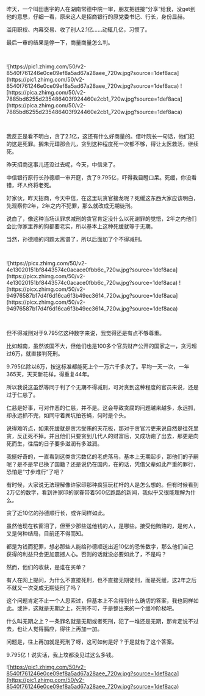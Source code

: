 <p data-pid="9sHCw-VL">昨天，一个叫田惠宇的人在湖南常德中院一审，朋友把链接“分享”给我，没get到他的意思，仔细一看，原来这人是招商银行的原党委书记、行长，身份显赫。</p><p data-pid="W8I8OqCC">滥用职权、内幕交易、收了别人2.1亿……动辄几亿，习惯了。</p><p data-pid="u9TRtOUi">最后一审的结果是停一下，商量商量怎么判。</p><p class="ztext-empty-paragraph"><br/></p>![https://pic1.zhimg.com/50/v2-8540f761246e0ce09ef8a5ad67a28aee_720w.jpg?source=1def8aca](https://pic1.zhimg.com/50/v2-8540f761246e0ce09ef8a5ad67a28aee_720w.jpg?source=1def8aca) ![https://pica.zhimg.com/50/v2-7885bd6255d235486403f924460e2cb1_720w.jpg?source=1def8aca](https://pica.zhimg.com/50/v2-7885bd6255d235486403f924460e2cb1_720w.jpg?source=1def8aca) <p class="ztext-empty-paragraph"><br/></p><p data-pid="WNoo37ZV">我反正是看不明白，贪了2.1亿，这还有什么好商量的。借叶院长一句话，他们犯的这是死罪。搁朱元璋那会儿，贪到这种程度死一次都不够，得让太医救活，继续死。</p><p data-pid="zh7C1hZV">昨天招商这事儿还没过去呢，今天，中信来了。</p><p data-pid="AZL8hoWh">中信银行原行长孙德顺一审开庭，贪了9.795亿，吓得我目瞪口呆。死缓，你没看错，坏人终将老死。</p><p data-pid="V2xthvEb">好家伙，昨天招商，今天中信，在这里玩贪官接龙呢？死缓这东西大家应该明白，先观察你2年，2年之内不犯罪，那么就改成无期徒刑。</p><p data-pid="aUOCJn6J">说白了，像这种当场认罪求减刑的贪官肯定没什么以死谢罪的觉悟，2年之内他们会比你家里养的狗都要老实，所以基本上这种死缓就等于无期。</p><p data-pid="Y-oTppSe">当然，孙德顺的问题太离谱了，所以后面加了个不得减刑。</p><p class="ztext-empty-paragraph"><br/></p>![https://picx.zhimg.com/50/v2-4e13020151bf8443574c0acace0fbb6c_720w.jpg?source=1def8aca](https://picx.zhimg.com/50/v2-4e13020151bf8443574c0acace0fbb6c_720w.jpg?source=1def8aca) ![https://picx.zhimg.com/50/v2-94976587b17d4f6d16ca6f3b49ec3614_720w.jpg?source=1def8aca](https://picx.zhimg.com/50/v2-94976587b17d4f6d16ca6f3b49ec3614_720w.jpg?source=1def8aca) <p class="ztext-empty-paragraph"><br/></p><p data-pid="rNTSsp-x">但不得减刑对于9.795亿这种数字来说，我觉得还是有点不够尊重。</p><p data-pid="COpyfvhk">比如越南，虽然该国不大，但他们也是100多个官员财产公开的国家之一，贪污超过6万，就直接判死刑。</p><p data-pid="cNVyEozv">9.795亿除以6万，按这标准都能死上个一万六千多次了。平均一天一次，一年365天，天天新花样，得重复44年。</p><p data-pid="Uu77pqTn">所以我说这虽然等同于判了个无期不得减刑，可对贪到这种程度的官员来说，还是过于仁慈了。</p><p data-pid="Lv86MWkI">仁慈是好事，可对作恶的仁慈，并不是。这会导致贪腐的问题越来越多，永远抓，却永远抓不完，如同守着粪坑拍苍蝇，何时是个头。</p><p data-pid="kA7eAZBB">说得难听点，如果死缓就是贪污受贿的天花板，那对于贪官污吏来说自然是往死里贪，反正死不掉。并且他们只要贪到几代人的财富后，又成功跑了出去，那更是向死而生，往后的日子要多滋润有多滋润。</p><p data-pid="9PoTPKs1">我挺好奇的，一直看到这类贪污数亿的老虎落马，基本上无期起步，那他们的子嗣呢？是不是早已换了国籍？还是说仍在国内，在的话，凭借父辈如此严重的罪行，恐怕是“寸步难行”了吧？</p><p data-pid="f40lWAT8">有时候，大家说无法理解像许家印那种疯狂玩杠杆的人是怎么想的。但有时候看到2万亿的数字，看到许家印的家眷带着500亿跑路的新闻，我似乎又很能理解为什么。</p><p data-pid="uEmFpnNX">贪了近10亿的孙德顺行长，或许同样如此。</p><p data-pid="jInz3fg1">虽然他现在铁窗泪了，但至少那些送他钱的人，是哪些。接受他贿赂的，是何人，又是何种结局，目前还不得而知。</p><p data-pid="f0vjnz5d">都是为钱而犯罪，想必那些人能给孙德顺送出近10亿的恐怖数字，那么他们自己获得的利益只会更加震撼人心。否则的话就没必要如此了，不是吗？</p><p data-pid="TuMaVQwL">然而，他们的收获，是谁在买单？</p><p data-pid="U1Vl7xrS">有人在网上提问，为什么不直接死刑，也不直接无期徒刑，而是死缓，这2年之后不就又一次变成无期徒刑了吗？</p><p data-pid="xcQw04Z_">这个问题肯定不止一个人思索过，但基本上不会得到什么确切的答案，我也同样如此。或许，这就是无期之上，死刑不可，于是整出来的一个缓冲阶梯吧。</p><p data-pid="Tqm3TV4z">什么叫无期之上？一条罪名就是无期或者死刑，犯了一堆还是无期，那肯定说不过去，也让人觉得膈应，得往上再加一加。</p><p data-pid="cwCQY6Zv">问题是，往上再加就是死刑了呀，这可如何是好？于是就有了这个答案。</p><p data-pid="tkwj8IpF">9.795亿！说实话，我上坟都没见过这么多钱。</p>

![https://pic1.zhimg.com/50/v2-8540f761246e0ce09ef8a5ad67a28aee_720w.jpg?source=1def8aca](https://pic1.zhimg.com/50/v2-8540f761246e0ce09ef8a5ad67a28aee_720w.jpg?source=1def8aca)